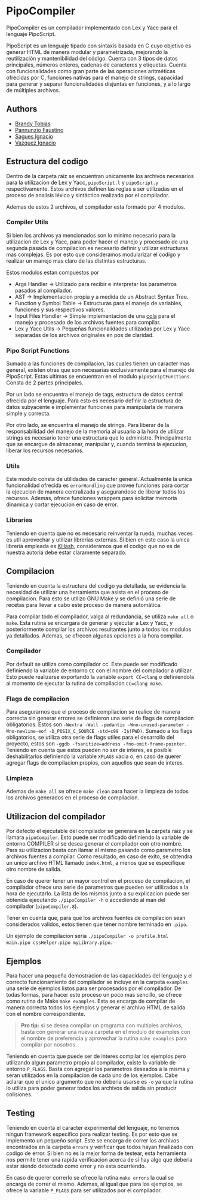 # PipoCompiler

PipoCompiler es un compilador implementado con Lex y Yacc para el lenguaje PipoScript.

PipoScript es un lenguaje tipado con sintaxis basada en C cuyo objetivo es generar HTML de manera modular y parametrizada, mejorando la reutilización y mantenibilidad del código. Cuenta con 3 tipos de datos principales, números enteros, cadenas de caracteres y etiquetas. Cuenta con funcionalidades como gran parte de las operaciones aritméticas ofrecidas por C, funciones nativas para el manejo de strings, capacidad para generar y separar funcionalidades disjuntas en funciones, y a lo largo de múltiples archivos.

## Authors

- [Brandy Tobias](https://github.com/tobiasbrandy)
- [Pannunzio Faustino](https://github.com/Fpannunzio)
- [Sagues Ignacio](https://github.com/isagues)
- [Vazquez Ignacio](https://github.com/igvazquez)

## Estructura del codigo

Dentro de la carpeta raiz se encuentran unicamente los archivos necesarios para la utilizacion de Lex y Yacc, `pipoScript.l` y `pipoScript.y` respectivamente. Estos archivos definen las reglas a ser utilizadas en el proceso de analisis léxico y sintáctico realizado por el compilador.

Ademas de estos 2 archivos, el compilador esta formado por 4 modulos.

### Compiler Utils

Si bien los archivos ya mencionados son lo minimo necesario para la utilizacion de Lex y Yacc, para poder hacer el manejo y procesado de una segunda pasada de compilacion es necesario definir y utilizar estructuras mas complejas. Es por esto que consideramos modularizar el codigo y realizar un manejo mas claro de las distintas estructuras.

Estos modulos estan compuestos por

- Args Handler -> Utilizado para recibir e interpretar los parametros pasados al compilador.
- AST -> Implementacion propia y a medida de un Abstract Syntax Tree.
- Function y Symbol Table -> Estructuras para el manejo de variables, funciones y sus respectivos valores.
- Input Files Handler -> Simple implementacion de una [cola](https://en.wikipedia.org/wiki/Queue_(abstract_data_type)) para el manejo y procesado de los archivos fuentes para compilar.
- Lex y Yacc Utils -> Pequeñas funcionalidades utilizadas por Lex y Yacc separadas de los archivos originales en pos de claridad.

### Pipo Script Functions

Sumado a las funciones de compilacion, las cuales tienen un caracter mas general, existen otras que son necesarias exclusivamente para el manejo de PipoScript. Estas ultimas se encuentran en el modulo `pipoScriptFunctions`. Consta de 2 partes principales.

Por un lado se encuentra el manejo de tags, estructura de datos central ofrecida por el lenguaje. Para esto es necesario definir la estructura de datos subyacente e implementar funciones para manipularla de manera simple y correcta.

Por otro lado, se encuentra el manejo de strings. Para liberar de la responsabilidad del manejo de la memoria al usuario a la hora de utilizar strings es necesario tener una estructura que lo administre. Principalmente que se encargue de almacenar, manipular y, cuando termina la ejecucion, liberar los recursos necesarios.

### Utils

Este modulo consta de utilidades de caracter general. Actualmente la unica funcionalidad ofrecida es `errorHandling` que provee funciones para cortar la ejecucion de manera centralizada y asegurandose de liberar todos los recursos. Ademas, ofrece funciones wrappers para solicitar memoria dinamica y cortar ejecucion en caso de error.

### Libraries

Teniendo en cuenta que no es necesario reinventar la rueda, muchas veces es util aprovechar y utilizar librerias externas. Si bien en este caso la unica libreria empleada es [KHash](https://github.com/attractivechaos/klib/blob/master/khash.h), consideramos que el codigo que no es de nuestra autoria debe estar claramente separado.

## Compilacion

Teniendo en cuenta la estructura del codigo ya detallada, se evidencia la necesidad de utilizar una herramienta que asista en el proceso de compilacion. Para esto se utilizo GNU Make y se definió una serie de recetas para llevar a cabo este proceso de manera automática.

Para compilar todo el compilador, valga al redundancia, se utiliza `make all` o `make`. Esta rutina se encargara de generar y ejecutar a Lex y Yacc, y posteriormente compilar los archivos resultantes junto a todos los modulos ya detallados. Ademas, se ofrecen algunas opciones a la hora compilar.

### Compilador

Por default se utiliza como compilador cc. Este puede ser modificado definiendo la variable de entorno `CC` con el nombre del compilador a utilizar. Esto puede realizarse exportando la variable `export CC=clang` o definiendola al momento de ejecutar la rutina de compilacion `CC=clang make`.

### Flags de compilacion

Para asegurarnos que el proceso de compilacion se realice de manera correcta sin generar errores se definieron una serie de flags de compilacion obligatorios. Estos son `-Wextra -Wall -pedantic -Wno-unused-parameter -Wno-newline-eof -D_POSIX_C_SOURCE -std=c99 -I$(PWD)`. Sumado a los flags obligatorios, se utiliza otra serie de flags utiles para el desarrollo del proyecto, estos son `-ggdb -fsanitize=address -fno-omit-frame-pointer`. Teniendo en cuenta que estos pueden no ser de interes, es posible deshabilitarlos definiendo la variable `XFLAGS` vacia o, en caso de querer agregar flags de compilacion propios, con aquellos que sean de interes.

### Limpieza

Ademas de `make all` se ofrece `make clean` para hacer la limpieza de todos los archivos generados en el proceso de compilacion.

## Utilizacion del compilador

Por defecto el ejecutable del compilador se generara en la carpeta raiz y se llamara `pipoCompiler`. Esto puede ser modificado definiendo la variable de entorno COMPILER si se desea generar el compilador con otro nombre. Para su utilizacion basta con llamar al mismo pasando como parametro los archivos fuentes a compilar. Como resultado, en caso de exito, se obtendra un unico archivo HTML llamado `index.html`, a menos que se especifique otro nombre de salida.

En caso de querer tener un mayor control en el proceso de compilacion, el compilador ofrece una serie de parametros que pueden ser utilizados a la hora de ejecutarlo. La lista de los mismos junto a su explicacion puede ser obtenida ejecutando `./pipoCompiler -h` o accediendo al man del compilador (`pipoCompiler.8`).

Tener en cuenta que, para que los archivos fuentes de compilacion sean considerados validos, estos tienen que tener nombre terminado en `.pipo`.

Un ejemplo de compilacion seria `./pipoCompiler -o profile.html main.pipo cssHelper.pipo myLibrary.pipo`.

## Ejemplos

Para hacer una pequeña demostracion de las capacidades del lenguaje y el correcto funcionamiento del compilador se incluye en la carpeta `examples` una serie de ejemplos listos para ser procesados por el compilador. De todas formas, para hacer este proceso un poco mas sencillo, se ofrece como rutina de Make `make examples`. Esta se encarga de compilar de manera correcta todos los ejemplos y generar el archivo HTML de salida con el nombre correspondiente.

> **Pro tip:** si se desea compilar un programa con multiples archivos, basta con generar una nueva carpeta en el modulo de examples con el nombre de preferencia y aprovechar la rutina `make examples` para compilar por nosotros.

Teniendo en cuenta que puede ser de interes compilar los ejemplos pero utilizando algun parametro propio al compilador, existe la variable de entorno `P_FLAGS`. Basta con agregar los parametros deseados a la misma y seran utilizados en la compilacion de cada uno de los ejemplos. Cabe aclarar que el unico argumento que no deberia usarse es `-o` ya que la rutina lo utiliza para poder generar todos los archivos de salida sin producir colisiones.

## Testing

Teniendo en cuenta el caracter experimental del lenguaje, no tenemos ningun framework especifico para realizar testing. Es por esto que se implemento un pequeño script. Este se encarga de correr los archivos encontrados en la carpeta `errors` y verificar que todos hayan finalizado con codigo de error. Si bien no es la mejor forma de testear, esta herramienta nos permite tener una rapida verificacion acerca de si hay algo que deberia estar siendo detectado como error y no esta ocurriendo.

En caso de querer correrlo se ofrece la rutina `make errors` la cual se encarga de correr el mismo. Ademas, al igual que para los ejemplos, se ofrece la variable `P_FLAGS` para ser utilizados por el compilador.

